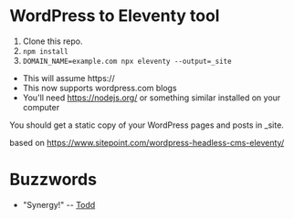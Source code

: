 # WordPress to Eleventy tool

1. Clone this repo.
2. `npm install`
3. `DOMAIN_NAME=example.com npx eleventy --output=_site`

* This will assume https://
* This now supports wordpress.com blogs
* You'll need https://nodejs.org/ or something similar installed on your computer

You should get a static copy of your WordPress pages and posts in _site.

based on https://www.sitepoint.com/wordpress-headless-cms-eleventy/

# Buzzwords

* "Synergy!" -- [Todd](https://toddpresta.com)
